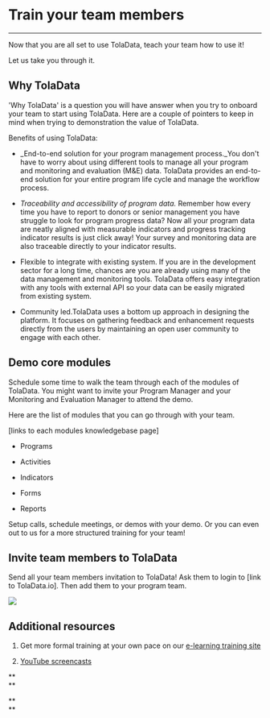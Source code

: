 # **Train your team members**

---

Now that you are all set to use TolaData, teach your team how to use it!

Let us take you through it.

## **Why TolaData**

'Why TolaData' is a question you will have answer when you try to onboard your team to start using TolaData. Here are a couple of pointers to keep in mind when trying to demonstration the value of TolaData.

Benefits of using TolaData:

* \_End-to-end solution for your program management process.\_You don't have to worry about using different tools to manage all your program and monitoring and evaluation \(M&E\) data. TolaData provides an end-to-end solution for your entire program life cycle and manage the workflow process.

* _Traceability and accessibility of program data._ Remember how every time you have to report to donors or senior management you have struggle to look for program progress data? Now all your program data are neatly aligned with measurable indicators and progress tracking indicator results is just click away! Your survey and monitoring data are also traceable directly to your indicator results.

* Flexible to integrate with existing system. If you are in the development sector for a long time, chances are you are already using many of the data management and monitoring tools. TolaData offers easy integration with any tools with external API so your data can be easily migrated from existing system.

* Community led.TolaData uses a bottom up approach in designing the platform. It focuses on gathering feedback and enhancement requests directly from the users by maintaining an open user community to engage with each other.

## Demo core modules

Schedule some time to walk the team through each of the modules of TolaData. You might want to invite your Program Manager and your Monitoring and Evaluation Manager to attend the demo.

Here are the list of modules that you can go through with your team.

\[links to each modules knowledgebase page\]

* Programs

* Activities

* Indicators

* Forms

* Reports

Setup calls, schedule meetings, or demos with your demo. Or you can even out to us for a more structured training for your team!

## Invite team members to TolaData

Send all your team members invitation to TolaData! Ask them to login to \[link to TolaData.io\]. Then add them to your program team.

![](https://lh6.googleusercontent.com/-EaHRbN7cX8GVq9WMRIqWqy8Vksa9EhIF-ED8lU_XL-9rxWMJdQqOr8VxrTxWmb5hYx7atfoh-t-Xe_dUwLfNawuUq43nZXJ5j6c55KPn_VrCeYSFB_7eDQbJOgRfmU6oRmXEw7t)

## Additional resources

1. Get more formal training at your own pace on our [e-learning training site](https://toladata.edunext.io/)

2. [YouTube screencasts](https://www.youtube.com/channel/UCala_GmlWtE7vpI_g51OgjQ)

**        
**

**        
**

